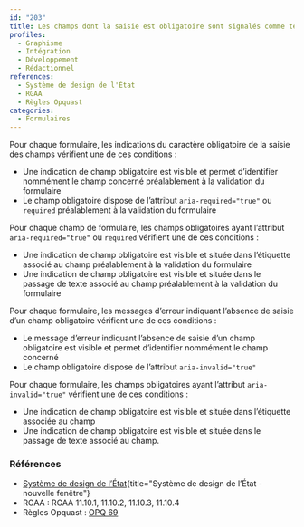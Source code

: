 ```yaml
---
id: "203"
title: Les champs dont la saisie est obligatoire sont signalés comme tels
profiles:
  - Graphisme
  - Intégration
  - Développement
  - Rédactionnel
references:
  - Système de design de l'État
  - RGAA
  - Règles Opquast
categories:
  - Formulaires
---
```


Pour chaque formulaire, les indications du caractère obligatoire de la saisie des champs vérifient une de ces conditions :
* Une indication de champ obligatoire est visible et permet d’identifier nommément le champ concerné préalablement à la validation du formulaire
* Le champ obligatoire dispose de l’attribut `aria-required="true"` ou `required` préalablement à la validation du formulaire

Pour chaque champ de formulaire, les champs obligatoires ayant l’attribut `aria-required="true"` ou `required` vérifient une de ces conditions :
* Une indication de champ obligatoire est visible et située dans l’étiquette associé au champ préalablement à la validation du formulaire
* Une indication de champ obligatoire est visible et située dans le passage de texte associé au champ préalablement à la validation du formulaire

Pour chaque formulaire, les messages d’erreur indiquant l’absence de saisie d’un champ obligatoire vérifient une de ces conditions :
* Le message d’erreur indiquant l’absence de saisie d’un champ obligatoire est visible et permet d’identifier nommément le champ concerné
* Le champ obligatoire dispose de l’attribut `aria-invalid="true"`

Pour chaque formulaire, les champs obligatoires ayant l’attribut `aria-invalid="true"` vérifient une de ces conditions :
* Une indication de champ obligatoire est visible et située dans l’étiquette associée au champ
* Une indication de champ obligatoire est visible et située dans le passage de texte associé au champ.


### Références
* [Système de design de l’État](https://www.systeme-de-design.gouv.fr/composants-et-modeles){title="Système de design de l’État - nouvelle fenêtre"}
* RGAA : RGAA 11.10.1, 11.10.2, 11.10.3, 11.10.4
* Règles Opquast : [OPQ 69](https://checklists.opquast.com/fr/assurance-qualite-web/letiquette-de-chaque-champ-de-formulaire-indique-si-la-saisie-est-obligatoire)
